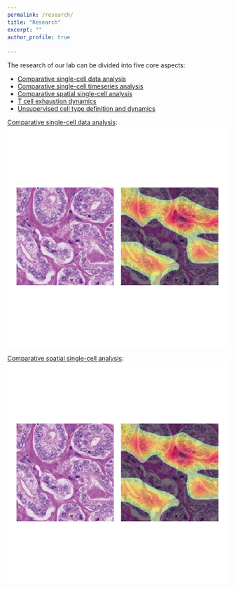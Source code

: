 ```yaml
---
permalink: /research/
title: "Research"
excerpt: ""
author_profile: true

---
```


The research of our lab can be divided into five core aspects:

- [Comparative single-cell data analysis](../research/single-cell-analysis.md)
- [Comparative single-cell timeseries analysis](../research/single-cell-timeseries-analysis.md)
- [Comparative spatial single-cell analysis](../research/spatial-single-cell-analysis.md)
- [T cell exhaustion dynamics](../research/t-cell-exhaustion-dynamics.md)
- [Unsupervised cell type definition and dynamics](../research/unsupervised-annotation-dynamics.md)

[Comparative single-cell data analysis](../research/single-cell-analysis.md): 
![alt text](../images/spatial-single-cell-analysis.png "Comparative single-cell data analysis")

[Comparative spatial single-cell analysis](../research/spatial-single-cell-analysis.md): 
![alt text](../images/spatial-single-cell-analysis.png "Comparative spatial single-cell analysis")